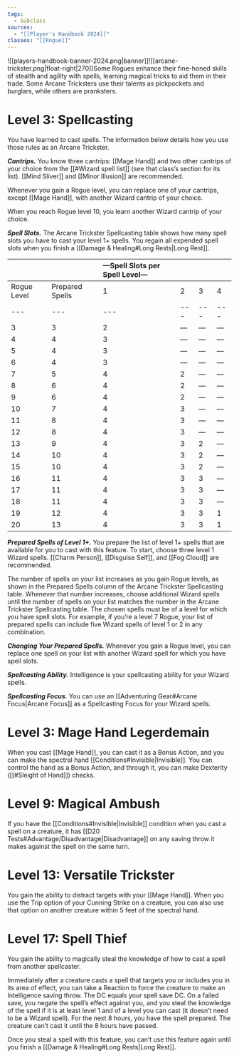 ```yaml
---
tags:
  - Subclass
sources:
  - "[[Player's Handbook 2024]]"
classes: "[[Rogue]]"
---
```

![[players-handbook-banner-2024.png|banner]]![[arcane-trickster.png|float-right|270]]Some Rogues enhance their fine-honed skills of stealth and agility with spells, learning magical tricks to aid them in their trade. Some Arcane Tricksters use their talents as pickpockets and burglars, while others are pranksters.
# Level 3: Spellcasting
You have learned to cast spells. The information below details how you use those rules as an Arcane Trickster.

**_Cantrips._** You know three cantrips: [[Mage Hand]] and two other cantrips of your choice from the [[#Wizard spell list]] (see that class’s section for its list). [[Mind Sliver]] and [[Minor Illusion]] are recommended.

Whenever you gain a Rogue level, you can replace one of your cantrips, except [[Mage Hand]], with another Wizard cantrip of your choice.

When you reach Rogue level 10, you learn another Wizard cantrip of your choice.

**_Spell Slots._** The Arcane Trickster Spellcasting table shows how many spell slots you have to cast your level 1+ spells. You regain all expended spell slots when you finish a [[Damage & Healing#Long Rests|Long Rest]].

|             |                 | —Spell Slots per Spell Level— |     |     |     |
| ----------- | --------------- |:----------------------------- | --- | --- | --- |
| Rogue Level | Prepared Spells | 1                             | 2   | 3   | 4   |
| ---         | ---             | ---                           | --- | --- | --- |
| 3           | 3               | 2                             | —   | —   | —   |
| 4           | 4               | 3                             | —   | —   | —   |
| 5           | 4               | 3                             | —   | —   | —   |
| 6           | 4               | 3                             | —   | —   | —   |
| 7           | 5               | 4                             | 2   | —   | —   |
| 8           | 6               | 4                             | 2   | —   | —   |
| 9           | 6               | 4                             | 2   | —   | —   |
| 10          | 7               | 4                             | 3   | —   | —   |
| 11          | 8               | 4                             | 3   | —   | —   |
| 12          | 8               | 4                             | 3   | —   | —   |
| 13          | 9               | 4                             | 3   | 2   | —   |
| 14          | 10              | 4                             | 3   | 2   | —   |
| 15          | 10              | 4                             | 3   | 2   | —   |
| 16          | 11              | 4                             | 3   | 3   | —   |
| 17          | 11              | 4                             | 3   | 3   | —   |
| 18          | 11              | 4                             | 3   | 3   | —   |
| 19          | 12              | 4                             | 3   | 3   | 1   |
| 20          | 13              | 4                             | 3   | 3   | 1   |

**_Prepared Spells of Level 1+._** You prepare the list of level 1+ spells that are available for you to cast with this feature. To start, choose three level 1 Wizard spells. [[Charm Person]], [[Disguise Self]], and [[Fog Cloud]] are recommended.

The number of spells on your list increases as you gain Rogue levels, as shown in the Prepared Spells column of the Arcane Trickster Spellcasting table. Whenever that number increases, choose additional Wizard spells until the number of spells on your list matches the number in the Arcane Trickster Spellcasting table. The chosen spells must be of a level for which you have spell slots. For example, if you’re a level 7 Rogue, your list of prepared spells can include five Wizard spells of level 1 or 2 in any combination.

**_Changing Your Prepared Spells._** Whenever you gain a Rogue level, you can replace one spell on your list with another Wizard spell for which you have spell slots.

**_Spellcasting Ability._** Intelligence is your spellcasting ability for your Wizard spells.

**_Spellcasting Focus._** You can use an [[Adventuring Gear#Arcane Focus\|Arcane Focus]] as a Spellcasting Focus for your Wizard spells.

# Level 3: Mage Hand Legerdemain
When you cast [[Mage Hand]], you can cast it as a Bonus Action, and you can make the spectral hand [[Conditions#Invisible\|Invisible]]. You can control the hand as a Bonus Action, and through it, you can make Dexterity ([[#Sleight of Hand]]) checks.
# Level 9: Magical Ambush
If you have the [[Conditions#Invisible\|Invisible]] condition when you cast a spell on a creature, it has [[D20 Tests#Advantage/Disadvantage\|Disadvantage]] on any saving throw it makes against the spell on the same turn.
# Level 13: Versatile Trickster
You gain the ability to distract targets with your [[Mage Hand]]. When you use the Trip option of your Cunning Strike on a creature, you can also use that option on another creature within 5 feet of the spectral hand.
# Level 17: Spell Thief
You gain the ability to magically steal the knowledge of how to cast a spell from another spellcaster.

Immediately after a creature casts a spell that targets you or includes you in its area of effect, you can take a Reaction to force the creature to make an Intelligence saving throw. The DC equals your spell save DC. On a failed save, you negate the spell’s effect against you, and you steal the knowledge of the spell if it is at least level 1 and of a level you can cast (it doesn’t need to be a Wizard spell). For the next 8 hours, you have the spell prepared. The creature can’t cast it until the 8 hours have passed.

Once you steal a spell with this feature, you can’t use this feature again until you finish a [[Damage & Healing#Long Rests|Long Rest]].